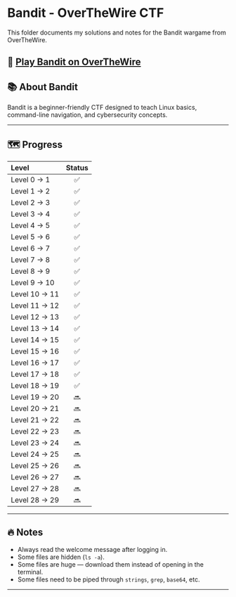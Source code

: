 # Bandit - OverTheWire CTF

This folder documents my solutions and notes for the Bandit wargame from OverTheWire.

🔗 [Play Bandit on OverTheWire](https://overthewire.org/wargames/bandit/)
---

## 📚 About Bandit
Bandit is a beginner-friendly CTF designed to teach Linux basics, command-line navigation, and cybersecurity concepts.

---

## 🗺️ Progress

| Level | Status | 
|:------|:------:|
| Level 0 → 1 | ✅ | 
| Level 1 → 2 | ✅ | 
| Level 2 → 3 | ✅ | 
| Level 3 → 4 | ✅ | 
| Level 4 → 5 | ✅ | 
| Level 5 → 6 | ✅ | 
| Level 6 → 7 | ✅ | 
| Level 7 → 8 | ✅ | 
| Level 8 → 9 | ✅ | 
| Level 9 → 10 | ✅ | 
| Level 10 → 11 | ✅ | 
| Level 11 → 12 | ✅ | 
| Level 12 → 13 | ✅| 
| Level 13 → 14 | ✅ |
| Level 14 → 15 | ✅ |
| Level 15 → 16 | ✅ |
| Level 16 → 17 | ✅ |
| Level 17 → 18 | ✅ |
| Level 18 → 19 | ✅ |
| Level 19 → 20 | 🔜 |
| Level 20 → 21 | 🔜 |
| Level 21 → 22 | 🔜 |
| Level 22 → 23 | 🔜 |
| Level 23 → 24 | 🔜 |
| Level 24 → 25 | 🔜 |
| Level 25 → 26 | 🔜 |
| Level 26 → 27 | 🔜 |
| Level 27 → 28 | 🔜 |
| Level 28 → 29 | 🔜 |

---

## 🔥 Notes
- Always read the welcome message after logging in.
- Some files are hidden (`ls -a`).
- Some files are huge — download them instead of opening in the terminal.
- Some files need to be piped through `strings`, `grep`, `base64`, etc.

---
